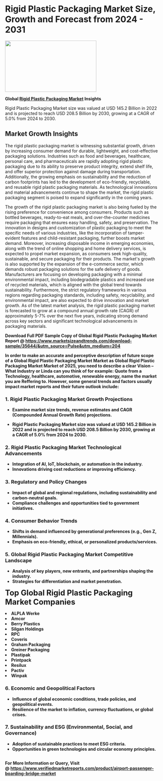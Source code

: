 <H1>Rigid Plastic Packaging Market Size, Growth and Forecast from 2024 - 2031</H1><img class="aligncenter size-medium wp-image-584254" src="https://thirdeyenews.in/wp-content/uploads/2024/09/Global-Market-Research-300x168.jpeg" alt="" width="300" height="168" /><p><strong>Global&nbsp;<a href="https://www.marketsizeandtrends.com/download-sample/35644/&amp;utm_source=Pulse&amp;utm_medium=204">Rigid Plastic Packaging Market</a> Insights</strong></p><p>Rigid Plastic Packaging Market size was valued at USD 145.2 Billion in 2022 and is projected to reach USD 208.5 Billion by 2030, growing at a CAGR of 5.0% from 2024 to 2030.</p><p><h2>Market Growth Insights</h2> <p>The rigid plastic packaging market is witnessing substantial growth, driven by increasing consumer demand for durable, lightweight, and cost-effective packaging solutions. Industries such as food and beverages, healthcare, personal care, and pharmaceuticals are rapidly adopting rigid plastic packaging due to its ability to preserve product integrity, extend shelf life, and offer superior protection against damage during transportation. Additionally, the growing emphasis on sustainability and the reduction of carbon footprints has led to the development of eco-friendly, recyclable, and reusable rigid plastic packaging materials. As technological innovations and material advancements continue to shape the market, the rigid plastic packaging segment is poised to expand significantly in the coming years.</p> <p><strong></strong></p> <p>The growth of the rigid plastic packaging market is also being fueled by the rising preference for convenience among consumers. Products such as bottled beverages, ready-to-eat meals, and over-the-counter medicines require packaging that ensures easy handling, safety, and preservation. The innovation in designs and customization of plastic packaging to meet the specific needs of various industries, like the incorporation of tamper-evident features and child-resistant packaging, further boosts market demand. Moreover, increasing disposable income in emerging economies, along with the trend of online shopping and home delivery services, is expected to propel market expansion, as consumers seek high-quality, sustainable, and secure packaging for their products. The market's growth is also supported by the expansion of the e-commerce sector, which demands robust packaging solutions for the safe delivery of goods. Manufacturers are focusing on developing packaging with a minimal environmental impact, including biodegradable plastics and increased use of recycled materials, which is aligned with the global trend towards sustainability. Furthermore, the strict regulatory frameworks in various regions regarding packaging standards, including safety, recyclability, and environmental impact, are also expected to drive innovation and market growth. As of the latest market analysis, the rigid plastic packaging market is forecasted to grow at a compound annual growth rate (CAGR) of approximately 5-7% over the next five years, indicating strong demand across key sectors and significant technological advancements in packaging materials. <p><strong></p><p><span class=""><strong>Download Full PDF Sample Copy of Global Rigid Plastic Packaging Market Report</strong> @ <a href="https://www.marketsizeandtrends.com/download-sample/35644/&amp;utm_source=Pulse&amp;utm_medium=204" target="_blank">https://www.marketsizeandtrends.com/download-sample/35644/&amp;utm_source=Pulse&amp;utm_medium=204</a></span></p><p>In order to make an accurate and perceptive description of future scope of a Global&nbsp;Rigid Plastic Packaging Market Market as Global&nbsp;Rigid Plastic Packaging Market Market of 2025, you need to describe a clear Vision &ndash; What Industry or Linda can you think of for example: Quote from a Technology, healthcare, automotive, renewable energy, name the market you are Reffering to. However, some general trends and factors usually impact market reports and their future outlook include:</p><h3>1.&nbsp;<strong>Rigid Plastic Packaging Market Growth Projections</strong></h3><ul><li>Examine market size trends, revenue estimates and CAGR (Compounded Annual Growth Rate) projections.</li><li><p>Rigid Plastic Packaging Market size was valued at USD 145.2 Billion in 2022 and is projected to reach USD 208.5 Billion by 2030, growing at a CAGR of 5.0% from 2024 to 2030.</p></li></ul><h3>2.&nbsp;<strong>Rigid Plastic Packaging Market Technological Advancements</strong></h3><ul><li>Integration of AI, IoT, blockchain, or automation in the industry.</li><li>Innovations driving cost reductions or improving efficiency.</li></ul><h3>3.&nbsp;<strong>Regulatory and Policy Changes</strong></h3><ul><li>Impact of global and regional regulations, including sustainability and carbon-neutral goals.</li><li>Compliance challenges and opportunities tied to government initiatives.</li></ul><h3>4.&nbsp;<strong>Consumer Behavior Trends</strong></h3><ul><li>Shifts in demand influenced by generational preferences (e.g., Gen Z, Millennials).</li><li>Emphasis on eco-friendly, ethical, or personalized products/services.</li></ul><h3>5.&nbsp;<strong>Global Rigid Plastic Packaging Market Competitive Landscape</strong></h3><ul><li>Analysis of key players, new entrants, and partnerships shaping the industry.</li><li>Strategies for differentiation and market penetration.</li></ul><p data-pm-slice="1 1 []"><span style="color: inherit; font-family: inherit; font-size: 25px;">Top Global Rigid Plastic Packaging Market Companies</span></p><div class="" data-test-id=""><p><li>ALPLA Werke</li><li> Amcor</li><li> Berry Plastics</li><li> Silgan Holdings</li><li> RPC</li><li> Coveris</li><li> Graham Packaging</li><li> Greiner Packaging</li><li> Plastipak</li><li> Printpack</li><li> Resilux</li><li> Pactiv</li><li> Winpak</li></p></div><h3>6.&nbsp;<strong>Economic and Geopolitical Factors</strong></h3><ul><li>Influence of global economic conditions, trade policies, and geopolitical events.</li><li>Resilience of the market to inflation, currency fluctuations, or global crises.</li></ul><h3>7.&nbsp;<strong>Sustainability and ESG (Environmental, Social, and Governance)</strong></h3><ul><li>Adoption of sustainable practices to meet ESG criteria.</li><li>Opportunities in green technologies and circular economy principles.</li></ul><h2><strong style="font-size: 14px;">For More Information or Query, Visit @&nbsp;</strong><a style="background-color: #ffffff; font-size: 14px;" href="https://www.marketsizeandtrends.com/report/rigid-plastic-packaging-market/" target="_blank">https://www.verifiedmarketreports.com/product/airport-passenger-boarding-bridge-market</a></h2>
